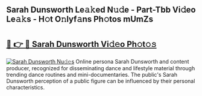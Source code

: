 ## Sarah Dunsworth Le𝚊𝚔ed N𝚞𝚍e - Part-Tbb Vi𝚍eo Le𝚊𝚔s - H𝚘t O𝚗lyf𝚊ns Ph𝚘tos mUmZs

# <h2><a href="http://hf46cxk.feru.top/?c=Sarah+Dunsworth">🔗 👉 🔴 Sarah Dunsworth Vi𝚍𝚎o Ph𝚘t𝚘𝚜</a></h2>

[![Sarah Dunsworth Nu𝚍𝚎s](https://i.imgur.com/0TWrTi3.gif)](http://hf46cxk.feru.top/?c=Sarah+Dunsworth)
Online persona Sarah Dunsworth and content producer, recognized for disseminating dance and lifestyle material through trending dance routines and mini-documentaries. The public's Sarah Dunsworth perception of a public figure can be influenced by their personal characteristics. 
